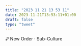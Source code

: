 ```yaml
---
title: "2023 11 21 13 53 11"
date: 2023-11-21T13:53:11+01:00
draft: false
type: "tweet"
---
```


♪ New Order · Sub-Culture
